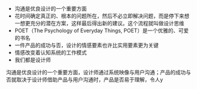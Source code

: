 - 沟通是优良设计的一个重要方面
- 花时间确定真正的、根本的问题所在，然后不必立即解决问题，而是停下来想一想更充分的潜在方案，这样最后得出新的建议。这个流程就叫做设计思维
- POET（The Psychology of Everyday Things, POET）是一个优雅的、可爱的书名
- 一件产品的成功与否，设计的情感要素也许比实用要素更为关键
- 情感改变着认知系统的工作模式
- 我们都是设计师

沟通是优良设计的一个重要方面，设计师通过系统映像与用户沟通；产品的成功与否就取决于设计师借助产品与用户沟通时，产品是否易于理解，令人y